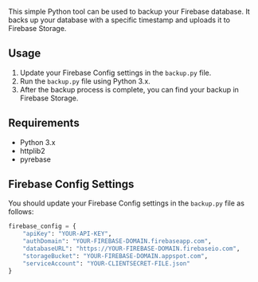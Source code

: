 This simple Python tool can be used to backup your Firebase database. It backs up your database with a specific timestamp and uploads it to Firebase Storage.

## Usage

1. Update your Firebase Config settings in the `backup.py` file.
2. Run the `backup.py` file using Python 3.x.
3. After the backup process is complete, you can find your backup in Firebase Storage.

## Requirements

- Python 3.x
- httplib2
- pyrebase

## Firebase Config Settings

You should update your Firebase Config settings in the `backup.py` file as follows:

```python
firebase_config = {
    "apiKey": "YOUR-API-KEY",
    "authDomain": "YOUR-FIREBASE-DOMAIN.firebaseapp.com",
    "databaseURL": "https://YOUR-FIREBASE-DOMAIN.firebaseio.com",
    "storageBucket": "YOUR-FIREBASE-DOMAIN.appspot.com",
    "serviceAccount": "YOUR-CLIENTSECRET-FILE.json"
}
